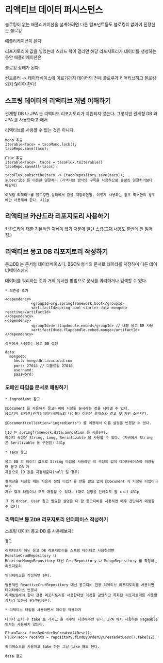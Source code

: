 # 리액티브 데이터 퍼시스턴스

블로킹이 없는 애플리케이션을 설계하려면 다른 컴포넌트들도 블로킹이 없어야 진정한 논 블로킹 

애플리케이션이 된다.

리포지토리에 값을 넣었는데 스레드 락이 걸리면 해당 리포지토리가 데이터를 생성하는 동안 애플리케이션은

블로킹 상태가 된다. 

컨트롤러 -> 데이터베이스에 이르기까지 데이터의 전체 플로우가 리액티브하고 블로킹되지 않아야 한다!

## 스프링 데이터의 리액티브 개념 이해하기

관계형 DB 나 JPA 는 리액티브 리포지토리가 지원되지 않는다. 그렇지만 관계형 DB 와 JPA 를 사용한다고 해서

리액티브를 사용할 수 없는 것은 아니다.

```
Mono 추출
Iterable<Taco> = tacoMono.lock();
tacoRepo.save(taco);

Flux 추출
Iterable<Taco>  tacos = tacoFlux.toIterable()
tacoRepo.saveAll(tacos);

tacoFlux.subscribe(taco -> {tacoRepository.save(taco));
subscribe 를 이용한 일괄처리 (리액티브 방식의 구독을 사용하므로 블로킹 일괄처리보다 바람직)

이처럼 리액티브를 블로킹한 상태에서 값을 저장하면됨. 이렇게 사용하는 경우 최소한의 경우에만 사용해야 한다. 411p
```

## 리액티브 카산드라 리포지토리 사용하기

카산드라에 대한 기본적인 지식이 없기 때문에 일단 스킵(교재 내용도 한번에 안 읽어짐.)

## 리액티브 몽고 DB 리포지토리 작성하기

몽고DB 는 문서형 데이터베이스다. BSON 형식의 문서로 데이터를 저장하며 다른 데이터베이스에서

데이터를 쿼리하는 것과 거의 유사한 방법으로 문서를 쿼리하거나 검색할 수 있다.

```
* 의존성 추가

<dependency>
			<groupId>org.springframework.boot</groupId>
			<artifactId>spring-boot-starter-data-mongodb-reactive</artifactId>
</dependency>
<dependency>
			<groupId>de.flapdoodle.embed</groupId> // 내장 몽고 DB 사용
			<artifactId>de.flapdoodle.embed.mongo</artifactId>
</dependency>

실무에서 사용하는 몽고 DB 설정

data:
  mongodb:
    host: mongodb.tacocloud.com
    port: 27018 // 디폴트값 27018
    usernamd:
    password:
```

### 도메인 타입을 문서로 매핑하기

```
* Ingredient 참고 

@Document 를 사용해서 몽고디비에 저장될 문서라는 것을 나타낼 수 있다.
몽고디비 컬렉션(관계형데이터베이스의 테이블) 이름은 클래스와 같고 첫 자만 소문자다.

@Document(collection="ingredients") 를 이용해서 이름 설정을 변경할 수 있다.

@Id 는 springframework.data.annoation 를 사용한다.
아이디 속성은 String, Long, Serializable 을 사용할 수 있다. (자바에서 String 은 Serilizable 을 구현함) 431p
```
```
* Taco 참고

몽고 DB 의 아이디 값으로 String 타입을 사용하면 이 속성의 값이 데이터베이스에 저장될 때 몽고 DB 가
자동으로 ID 값을 지정해준다(null 일 경우)

컬렉션을 저장할 때는 사용자 정의 타입? 을 만들 필요 없이 @Document 가 지정된 타입이나 단순 
자바 객체 타입이나 모두 저장할 수 있다. (따로 설정을 안해줘도 됨 ㄷㄷ) 431p

그 외 Order, User 참고 필요한 설명은 다 함 몽고디비를 사용하면 매우 간단하게 매핑할 수 있다! 
```

### 리액티브 몽고DB 리포지토리 인터페이스 작성하기

스프링 데이터 몽고 DB 를 사용해보자! 

```
참고

리액티브가 아닌 몽고 DB 리포지토리를 스프링 데이터로 사용하려면 ReactieCrudRepository 나 
ReactiveMongoRepository 대신 CrudRepository 나 MongoRepository 를 확장하는 리포지토리

인터페이스를 작성하면 된다.

범용적인 ReactiveCrudRepository 대신 몽고디비 전용 리액티브 리포지토리를 사용하면 데이터베이스 변경시 
리팩토링해야 한다 전용 리포지토리를 사용한다면 이것을 감안하고 특화된 리포지토리를 사용할 가치가 있는지 판단해야한다.
```
```
* 리액티브 타입을 사용하면서 페이징 적용하기

데이터 조회 후 take 로 가지고 올 개수만 지정해주면 된다. JPA 에서 사용하는 Pageable 인자는 사용하지 않는다.

Flux<Taco> findByOrderByCreatedAtDesc();
Flux<Taco> recents = repository.findByOrderByCreatedAtDesc().take(12);

쿼리메소드를 사용하고 take 하든 그냥 take 해도 된다. 

data 참고 
```


